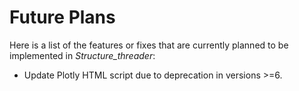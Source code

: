 # Future Plans
Here is a list of the features or fixes that are currently planned to be implemented in *Structure_threader*:

* Update Plotly HTML script due to deprecation in versions >=6.
